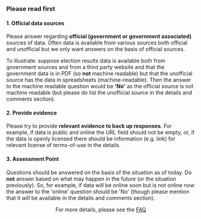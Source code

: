 <h3 style="margin-top: 0;">Please read first</h3>

#### 1. Official data sources

Please answer regarding **official (government or government associated)** sources of data. Often data is available from various sources both official and unofficial but we only want answers on the basis of official sources.

To illustrate: suppose election results data is available both from government sources and from a third party website and that the government data is in PDF (so **not** machine readable) but that the unofficial source has the data in spreadsheets (machine-readable). Then the answer to the machine readable question would be **'No'** as the official source is not machine readable (but please do list the unofficial source in the details and comments section).

#### 2. Provide evidence

Please try to provide **relevant evidence to back up responses**. For example, if data is public and online the URL field should not be empty, or, if the data is openly licensed there should be information (e.g. link) for relevant license of terms-of-use in the details.

#### 3. Assessment Point

Questions should be answered on the basis of the situation as of today. Do **not** answer based on what may happen in the future (or the situation previously). So, for example, if data will be online soon but is not online now the answer to the 'online' question should be 'No' (though please mention that it *will* be available in the details and comments section).

<p style="text-align: center;">For more details, please see the <a href="/faq">FAQ</a></p>

